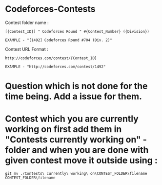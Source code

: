 # Codeforces-Contests


Contest folder name :
	
	[{Contest_ID}] " Codeforces Round " #{Contest_Number} ({Division})

	EXAMPLE - "[1492] Codeforces Round #704 (Div. 2)"




Contest URL Format :
	
	http://codeforces.com/contest/{Contest_ID}

	EXAMPLE - "http://codeforces.com/contest/1492"


# Question which is not done for the time being. Add a issue for them.

# Contest which you are currently working on first add them in "Contests currently working on" - folder and when you are done with given contest move it outside using :
	git mv ./Contests\ currently\ working\ on\CONTEST_FOLDER\filename CONTEST_FOLDER\filename